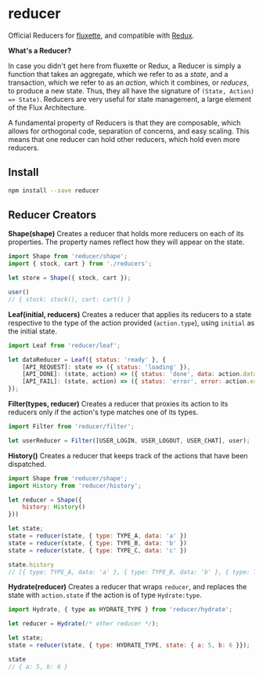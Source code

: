 # reducer

Official Reducers for [fluxette](https://github.com/edge/fluxette), and compatible with [Redux](https://github.com/rackt/redux).

**What's a Reducer?**

In case you didn't get here from fluxette or Redux, a Reducer is simply a function that takes an aggregate, which we refer to as a *state*, and a transaction, which we refer to as an *action*, which it combines, or *reduces*, to produce a new state. Thus, they all have the signature of `(State, Action) => State)`. Reducers are very useful for state management, a large element of the Flux Architecture.

A fundamental property of Reducers is that they are composable, which allows for orthogonal code, separation of concerns, and easy scaling. This means that one reducer can hold other reducers, which hold even more reducers.

## Install

```sh
npm install --save reducer
```

## Reducer Creators

**Shape(shape)**
Creates a reducer that holds more reducers on each of its properties. The property names reflect how they will appear on the state.

```js
import Shape from 'reducer/shape';
import { stock, cart } from './reducers';

let store = Shape({ stock, cart });

user()
// { stock: stock(), cart: cart() }
```

**Leaf(initial, reducers)**
Creates a reducer that applies its reducers to a state respective to the type of the action provided (`action.type`), using `initial` as the initial state.

```js
import Leaf from 'reducer/leaf';

let dataReducer = Leaf({ status: 'ready' }, {
	[API_REQUEST]: state => ({ status: 'loading' }),
	[API_DONE]: (state, action) => ({ status: 'done', data: action.data }),
	[API_FAIL]: (state, action) => ({ status: 'error', error: action.error })
});
```

**Filter(types, reducer)**
Creates a reducer that proxies its action to its reducers only if the action's type matches one of its types.

```js
import Filter from 'reducer/filter';

let userReducer = Filter([USER_LOGIN, USER_LOGOUT, USER_CHAT], user);
```

**History()**
Creates a reducer that keeps track of the actions that have been dispatched.

```js
import Shape from 'reducer/shape';
import History from 'reducer/history';

let reducer = Shape({
	history: History()
}))

let state;
state = reducer(state, { type: TYPE_A, data: 'a' })
state = reducer(state, { type: TYPE_B, data: 'b' })
state = reducer(state, { type: TYPE_C, data: 'c' })

state.history
// [{ type: TYPE_A, data: 'a' }, { type: TYPE_B, data: 'b' }, { type: TYPE_C, data: 'c' }]
```

**Hydrate(reducer)**
Creates a reducer that wraps `reducer`, and replaces the state with `action.state` if the action is of type `Hydrate:type`.

```js
import Hydrate, { type as HYDRATE_TYPE } from 'reducer/hydrate';

let reducer = Hydrate(/* other reducer */);

let state;
state = reducer(state, { type: HYDRATE_TYPE, state: { a: 5, b: 6 }});

state
// { a: 5, b: 6 }
```
